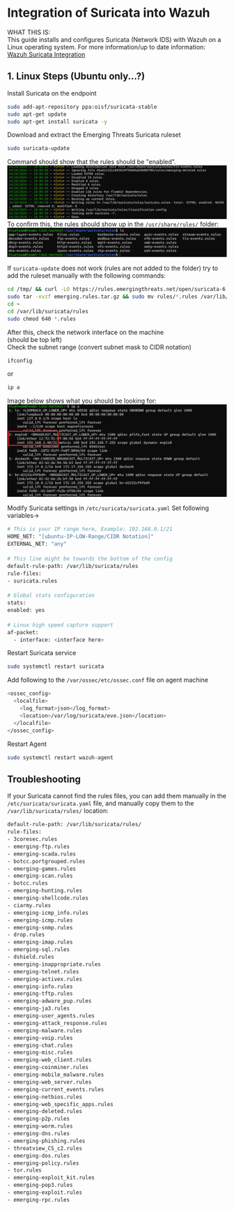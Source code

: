 # Integration of Suricata into Wazuh
WHAT THIS IS:  
This guide installs and configures Suricata (Network IDS) with Wazuh on a Linux operating system. For more information/up to date information:  
[Wazuh Suricata Integration](https://documentation.wazuh.com/current/proof-of-concept-guide/integrate-network-ids-suricata.html)  


## 1. Linux Steps (Ubuntu only...?)

Install Suricata on the endpoint

```bash
sudo add-apt-repository ppa:oisf/suricata-stable
sudo apt-get update
sudo apt-get install suricata -y
```

Download and extract the Emerging Threats Suricata ruleset

```bash
sudo suricata-update
```
Command should show that the rules should be "enabled".  
![Image of suricata-update command](../Images/image4.png)  
To confirm this, the rules should show up in the ```/usr/share/rules/``` folder: 
![Image of folder output](../Images/image5.png)  

If `suricata-update` does not work (rules are not added to the folder) try to add the ruleset manually with the following commands:
```bash
cd /tmp/ && curl -LO https://rules.emergingthreats.net/open/suricata-6.0.8/emerging.rules.tar.gz
sudo tar -xvzf emerging.rules.tar.gz && sudo mv rules/*.rules /var/lib/suricata/rules/
cd ~
cd /var/lib/suricata/rules
sudo chmod 640 *.rules
```
After this, check the network interface on the machine\
(should be top left)\
Check the subnet range (convert subnet mask to CIDR notation)

```bash
ifconfig
```
or 
```bash
ip a
```
Image below shows what you should be looking for:  
![Image of docker compose output](../Images/image6.png)

Modify Suricata settings in `/etc/suricata/suricata.yaml`
Set following variables->

```bash
# This is your IP range here, Example: 192.168.0.1/21
HOME_NET: "[ubuntu-IP-LOW-Range/CIDR Notation]"
EXTERNAL_NET: "any"

# This line might be towards the bottom of the config
default-rule-path: /var/lib/suricata/rules
rule-files: 
- suricata.rules

# Global stats configuration
stats:
enabled: yes

# Linux high speed capture support
af-packet:
  - interface: <interface here>
```

Restart Suricata service
```bash
sudo systemctl restart suricata
```

Add following to the `/var/ossec/etc/ossec.conf` file on agent machine

```bash
<ossec_config>
  <localfile>
    <log_format>json</log_format>
    <location>/var/log/suricata/eve.json</location>
  </localfile>
</ossec_config>
```

Restart Agent
```bash
sudo systemctl restart wazuh-agent
```



## Troubleshooting ##

If your Suricata cannot find the rules files, you can add them manually in the ```/etc/suricata/suricata.yaml``` file, and manually copy them to the ```/var/lib/suricata/rules/``` location:
```bash
default-rule-path: /var/lib/suricata/rules/
rule-files:
- 3coresec.rules                  
- emerging-ftp.rules             
- emerging-scada.rules
- botcc.portgrouped.rules         
- emerging-games.rules           
- emerging-scan.rules
- botcc.rules                     
- emerging-hunting.rules         
- emerging-shellcode.rules
- ciarmy.rules                    
- emerging-icmp_info.rules       
- emerging-icmp.rules            
- emerging-snmp.rules
- drop.rules                      
- emerging-imap.rules            
- emerging-sql.rules
- dshield.rules                   
- emerging-inappropriate.rules   
- emerging-telnet.rules
- emerging-activex.rules          
- emerging-info.rules            
- emerging-tftp.rules
- emerging-adware_pup.rules       
- emerging-ja3.rules             
- emerging-user_agents.rules
- emerging-attack_response.rules  
- emerging-malware.rules         
- emerging-voip.rules
- emerging-chat.rules             
- emerging-misc.rules            
- emerging-web_client.rules
- emerging-coinminer.rules        
- emerging-mobile_malware.rules  
- emerging-web_server.rules
- emerging-current_events.rules   
- emerging-netbios.rules         
- emerging-web_specific_apps.rules
- emerging-deleted.rules          
- emerging-p2p.rules             
- emerging-worm.rules
- emerging-dns.rules              
- emerging-phishing.rules        
- threatview_CS_c2.rules
- emerging-dos.rules              
- emerging-policy.rules          
- tor.rules
- emerging-exploit_kit.rules      
- emerging-pop3.rules
- emerging-exploit.rules          
- emerging-rpc.rules
```
